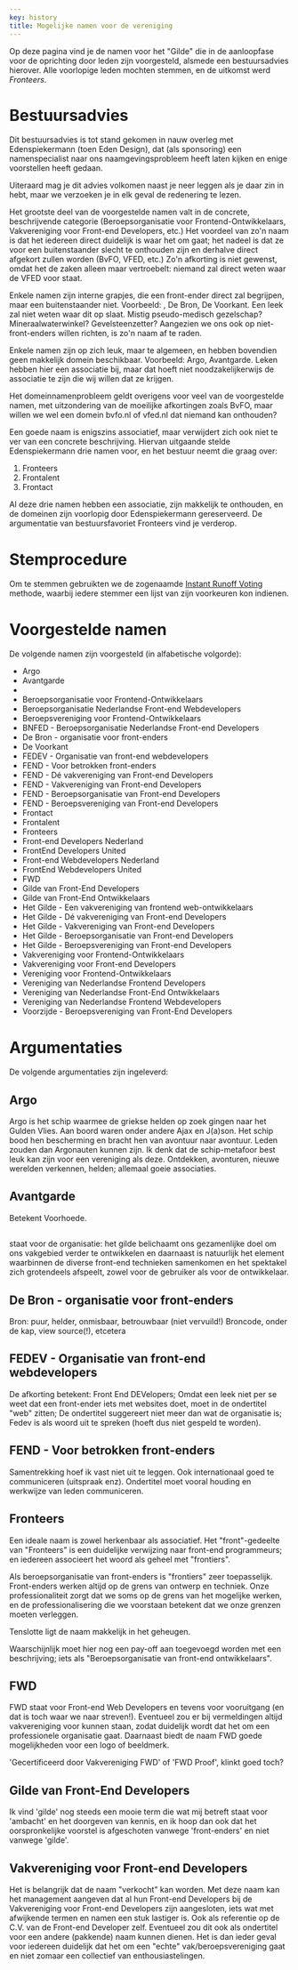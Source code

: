 ```yaml
---
key: history
title: Mogelijke namen voor de vereniging
---
```

Op deze pagina vind je de namen voor het "Gilde" die in de aanloopfase voor de oprichting door leden zijn voorgesteld, alsmede een bestuursadvies hierover. Alle voorlopige leden mochten stemmen, en de uitkomst werd *Fronteers*.

# Bestuursadvies

Dit bestuursadvies is tot stand gekomen in nauw overleg met Edenspiekermann (toen Eden Design), dat (als sponsoring) een namenspecialist naar ons naamgevingsprobleem heeft laten kijken en enige voorstellen heeft gedaan.

Uiteraard mag je dit advies volkomen naast je neer leggen als je daar zin in hebt, maar we verzoeken je in elk geval de redenering te lezen.

Het grootste deel van de voorgestelde namen valt in de concrete, beschrijvende categorie (Beroepsorganisatie voor Frontend-Ontwikkelaars, Vakvereniging voor Front-end Developers, etc.) Het voordeel van zo'n naam is dat het iedereen direct duidelijk is waar het om gaat; het nadeel is dat ze voor een buitenstaander slecht te onthouden zijn en derhalve direct afgekort zullen worden (BvFO, VFED, etc.) Zo'n afkorting is niet gewenst, omdat het de zaken alleen maar vertroebelt: niemand zal direct weten waar de VFED voor staat.

Enkele namen zijn interne grapjes, die een front-ender direct zal begrijpen, maar een buitenstaander niet. Voorbeeld: <body>, De Bron, De Voorkant. Een leek zal niet weten waar dit op slaat. Mistig pseudo-medisch gezelschap? Mineraalwaterwinkel? Gevelsteenzetter? Aangezien we ons ook op niet-front-enders willen richten, is zo'n naam af te raden.

Enkele namen zijn op zich leuk, maar te algemeen, en hebben bovendien geen makkelijk domein beschikbaar. Voorbeeld: Argo, Avantgarde. Leken hebben hier een associatie bij, maar dat hoeft niet noodzakelijkerwijs de associatie te zijn die wij willen dat ze krijgen.

Het domeinnamenprobleem geldt overigens voor veel van de voorgestelde namen, met uitzondering van de moeilijke afkortingen zoals BvFO, maar willen we wel een domein bvfo.nl of vfed.nl dat niemand kan onthouden?

Een goede naam is enigszins associatief, maar verwijdert zich ook niet te ver van een concrete beschrijving. Hiervan uitgaande stelde Edenspiekermann drie namen voor, en het bestuur neemt die graag over:

1. Fronteers
2. Frontalent
3. Frontact

Al deze drie namen hebben een associatie, zijn makkelijk te onthouden, en de domeinen zijn voorlopig door Edenspiekermann gereserveerd. De argumentatie van bestuursfavoriet Fronteers vind je verderop.

# Stemprocedure

Om te stemmen gebruikten we de zogenaamde [Instant Runoff Voting](http://en.wikipedia.org/wiki/Instant-runoff_voting) methode, waarbij iedere stemmer een lijst van zijn voorkeuren kon indienen.

# Voorgestelde namen

De volgende namen zijn voorgesteld (in alfabetische volgorde):

* Argo
* Avantgarde
* <body>
* Beroepsorganisatie voor Frontend-Ontwikkelaars
* Beroepsorganisatie Nederlandse Front-end Webdevelopers
* Beroepsvereniging voor Frontend-Ontwikkelaars
* BNFED - Beroepsorganisatie Nederlandse Front-end Developers
* De Bron - organisatie voor front-enders
* De Voorkant
* FEDEV - Organisatie van front-end webdevelopers
* FEND - Voor betrokken front-enders
* FEND - Dé vakvereniging van Front-end Developers
* FEND - Vakvereniging van Front-end Developers
* FEND - Beroepsorganisatie van Front-end Developers
* FEND - Beroepsvereniging van Front-end Developers
* Frontact
* Frontalent
* Fronteers
* Front-end Developers Nederland
* FrontEnd Developers United
* Front-end Webdevelopers Nederland
* FrontEnd Webdevelopers United
* FWD
* Gilde van Front-End Developers
* Gilde van Front-End Ontwikkelaars
* Het Gilde - Een vakvereniging van frontend web-ontwikkelaars
* Het Gilde - Dé vakvereniging van Front-end Developers
* Het Gilde - Vakvereniging van Front-end Developers
* Het Gilde - Beroepsorganisatie van Front-end Developers
* Het Gilde - Beroepsvereniging van Front-end Developers
* Vakvereniging voor Frontend-Ontwikkelaars
* Vakvereniging voor Front-end Developers
* Vereniging voor Frontend-Ontwikkelaars
* Vereniging van Nederlandse Frontend Developers
* Vereniging van Nederlandse Front-End Ontwikkelaars
* Vereniging van Nederlandse Frontend Webdevelopers
* Voorzijde - Beroepsvereniging van Front-End Developers

# Argumentaties

De volgende argumentaties zijn ingeleverd:

## Argo

Argo is het schip waarmee de griekse helden op zoek gingen naar het Gulden Vlies. Aan boord waren onder andere Ajax en J(a)son.
Het schip bood hen bescherming en bracht hen van avontuur naar avontuur.
Leden zouden dan Argonauten kunnen zijn.
Ik denk dat de schip-metafoor best leuk kan zijn voor een vereniging als deze. Ontdekken, avonturen, nieuwe werelden verkennen, helden; allemaal goeie associaties.

## Avantgarde

Betekent Voorhoede.

## <body>

<body> staat voor de organisatie: het gilde belichaamt ons gezamenlijke doel om ons vakgebied verder te ontwikkelen en daarnaast is <body> natuurlijk het element waarbinnen de diverse front-end technieken samenkomen en het spektakel zich grotendeels afspeelt, zowel voor de gebruiker als voor de ontwikkelaar.

## De Bron - organisatie voor front-enders

Bron: puur, helder, onmisbaar, betrouwbaar (niet vervuild!)
Broncode, onder de kap, view source(!), etcetera

## FEDEV - Organisatie van front-end webdevelopers

De afkorting betekent: Front End DEVelopers;
Omdat een leek niet per se weet dat een front-ender iets met websites doet, moet in de ondertitel "web" zitten;
De ondertitel suggereert niet meer dan wat de organisatie is;
Fedev is als woord uit te spreken (hoeft dus niet gespeld te worden).

## FEND - Voor betrokken front-enders

Samentrekking hoef ik vast niet uit te leggen.
Ook internationaal goed te communiceren (uitspraak enz).
Ondertitel moet vooral houding en werkwijze van leden communiceren.

## Fronteers

Een ideale naam is zowel herkenbaar als associatief. Het "front"-gedeelte van "Fronteers" is een duidelijke verwijzing naar front-end programmeurs; en iedereen associeert het woord als geheel met "frontiers".

Als beroepsorganisatie van front-enders is "frontiers" zeer toepasselijk. Front-enders werken altijd op de grens van ontwerp en techniek. Onze professionaliteit zorgt dat we soms op de grens van het mogelijke werken, en de professionalisering die we voorstaan betekent dat we onze grenzen moeten verleggen.

Tenslotte ligt de naam makkelijk in het geheugen.

Waarschijnlijk moet hier nog een pay-off aan toegevoegd worden met een beschrijving; iets als "Beroepsorganisatie van front-end ontwikkelaars".

## FWD

FWD staat voor Front-end Web Developers en tevens voor vooruitgang (en dat is toch waar we naar streven!). Eventueel zou er bij vermeldingen altijd vakvereniging voor kunnen staan, zodat duidelijk wordt dat het om een professionele organisatie gaat. Daarnaast biedt de naam FWD goede mogelijkheden voor een logo of beeldmerk.

'Gecertificeerd door Vakvereniging FWD' of 'FWD Proof', klinkt goed toch?

## Gilde van Front-End Developers

Ik vind 'gilde' nog steeds een mooie term die wat mij betreft staat voor 'ambacht' en het doorgeven van kennis, en ik hoop dan ook dat het oorspronkelijke voorstel is afgeschoten vanwege 'front-enders' en niet vanwege 'gilde'.

## Vakvereniging voor Front-end Developers

Het is belangrijk dat de naam "verkocht" kan worden. Met deze naam kan het management aangeven dat al hun Front-end Developers bij de Vakvereniging voor Front-end Developers zijn aangesloten, iets wat met afwijkende termen en namen een stuk lastiger is. Ook als referentie op de C.V. van de Front-end Developer zelf. Eventueel zou dit ook als ondertitel voor een andere (pakkende) naam kunnen dienen. Het is dan ieder geval voor iedereen duidelijk dat het om een "echte" vak/beroepsvereniging gaat en niet zomaar een collectief van enthousiastelingen.
